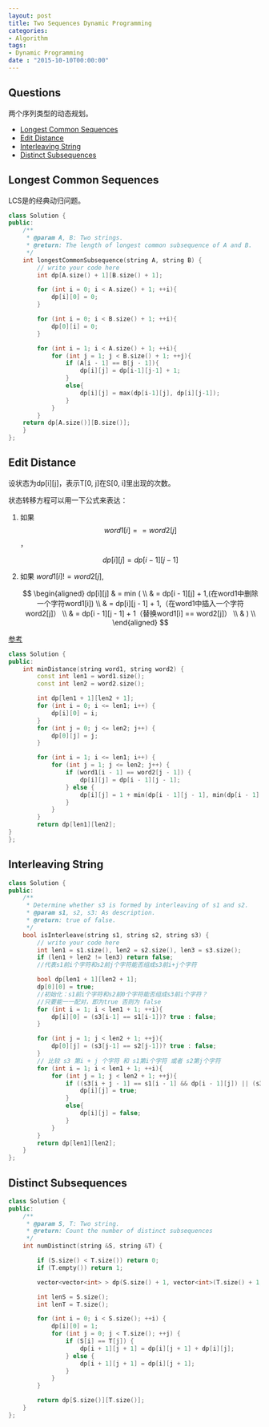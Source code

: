 ```yaml
---
layout: post
title: Two Sequences Dynamic Programming
categories:
- Algorithm
tags:
- Dynamic Programming
date : "2015-10-10T00:00:00"
---
```

## Questions
两个序列类型的动态规划。

- [Longest Common Sequences](http://www.lintcode.com/en/problem/longest-common-subsequence/)
- [Edit Distance](http://www.lintcode.com/en/problem/edit-distance/)
- [Interleaving String](http://www.lintcode.com/en/problem/interleaving-string/)
- [Distinct Subsequences](http://www.lintcode.com/en/problem/distinct-subsequences/)

## Longest Common Sequences
LCS是的经典动归问题。

~~~cpp
class Solution {
public:
    /**
     * @param A, B: Two strings.
     * @return: The length of longest common subsequence of A and B.
     */
    int longestCommonSubsequence(string A, string B) {
        // write your code here
        int dp[A.size() + 1][B.size() + 1];

        for (int i = 0; i < A.size() + 1; ++i){
            dp[i][0] = 0;
        }

        for (int i = 0; i < B.size() + 1; ++i){
            dp[0][i] = 0;
        }

        for (int i = 1; i < A.size() + 1; ++i){
            for (int j = 1; j < B.size() + 1; ++j){
                if (A[i - 1] == B[j - 1]){
                    dp[i][j] = dp[i-1][j-1] + 1;
                }
                else{
                    dp[i][j] = max(dp[i-1][j], dp[i][j-1]);
                }
            }
        }
    return dp[A.size()][B.size()];    
    }
};
~~~

## Edit Distance

设状态为dp[i][j]，表示T[0, j]在S[0, i]里出现的次数。


状态转移方程可以用一下公式来表达：

1. 如果 $$word1[i] == word2[j]$$，

    $$dp[i][j] = dp[i - 1][j - 1]$$


2. 如果 $word1[i] != word2[j]$,

    $$
      \begin{aligned}
     dp[i][j] & =  min ( \\
       & = dp[i - 1][j] + 1,(在word1中删除一个字符word1[i])   \\
       & = dp[i][j - 1] + 1,（在word1中插入一个字符word2[j]）   \\
       & = dp[i - 1][j - 1] + 1（替换word1[i] == word2[j]）    \\
       & )    \\
      \end{aligned}
    $$


[参考](http://yutianx.info/2014/09/26/2014-09-26-leetcode-edit-distance/)

~~~cpp
class Solution {
public:
    int minDistance(string word1, string word2) {
        const int len1 = word1.size();
        const int len2 = word2.size();

        int dp[len1 + 1][len2 + 1];
        for (int i = 0; i <= len1; i++) {
            dp[i][0] = i;
        }
        for (int j = 0; j <= len2; j++) {
            dp[0][j] = j;
        }

        for (int i = 1; i <= len1; i++) {
            for (int j = 1; j <= len2; j++) {
                if (word1[i - 1] == word2[j - 1]) {
                    dp[i][j] = dp[i - 1][j - 1];
                } else {
                    dp[i][j] = 1 + min(dp[i - 1][j - 1], min(dp[i - 1][j], dp[i][j - 1]));  
                }
            }
        }
        return dp[len1][len2];
}
};
~~~

##  Interleaving String
~~~cpp
class Solution {
public:
    /**
     * Determine whether s3 is formed by interleaving of s1 and s2.
     * @param s1, s2, s3: As description.
     * @return: true of false.
     */
    bool isInterleave(string s1, string s2, string s3) {
        // write your code here
        int len1 = s1.size(), len2 = s2.size(), len3 = s3.size();
        if (len1 + len2 != len3) return false;
        //代表s1前i个字符和s2前j个字符能否组成s3前i+j个字符

        bool dp[len1 + 1][len2 + 1];
        dp[0][0] = true;
        //初始化：s1前i个字符和s2前0个字符能否组成s3前i个字符？
        //只要能一一配对，即为true 否则为 false
        for (int i = 1; i < len1 + 1; ++i){
            dp[i][0] = (s3[i-1] == s1[i-1])? true : false;
        }

        for (int j = 1; j < len2 + 1; ++j){
            dp[0][j] = (s3[j-1] == s2[j-1])? true : false;
        }
        // 比较 s3 第i + j 个字符 和 s1第i个字符 或者 s2第j个字符
        for (int i = 1; i < len1 + 1; ++i){
            for (int j = 1; j < len2 + 1; ++j){
                if ((s3[i + j - 1] == s1[i - 1] && dp[i - 1][j]) || (s3[i + j - 1] == s2[j - 1] && dp[i][j - 1])){
                    dp[i][j] = true;
                }
                else{
                    dp[i][j] = false;
                }
            }
        }
        return dp[len1][len2];   
    }
};
~~~


## Distinct Subsequences
~~~cpp
class Solution {
public:
    /**
     * @param S, T: Two string.
     * @return: Count the number of distinct subsequences
     */
    int numDistinct(string &S, string &T) {

        if (S.size() < T.size()) return 0;
        if (T.empty()) return 1;

        vector<vector<int> > dp(S.size() + 1, vector<int>(T.size() + 1, 0));

        int lenS = S.size();
        int lenT = T.size();

        for (int i = 0; i < S.size(); ++i) {
            dp[i][0] = 1;
            for (int j = 0; j < T.size(); ++j) {
                if (S[i] == T[j]) {
                    dp[i + 1][j + 1] = dp[i][j + 1] + dp[i][j];
                } else {
                    dp[i + 1][j + 1] = dp[i][j + 1];
                }
            }
        }

        return dp[S.size()][T.size()];
    }
};
~~~
